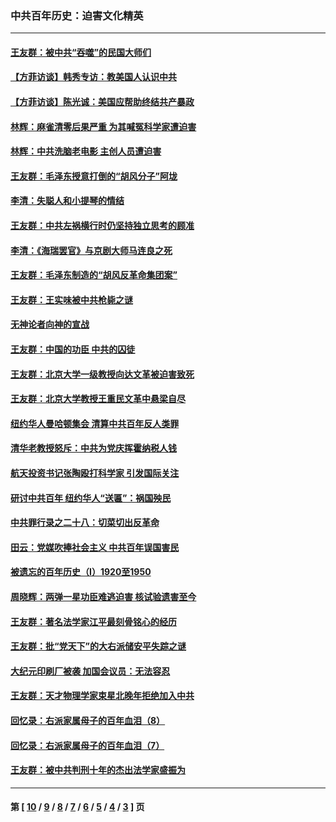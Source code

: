 ### 中共百年历史：迫害文化精英
---
#### [王友群：被中共“吞噬”的民国大师们](../../pages/nf1176111/n13942620.md?05110430) 
#### [【方菲访谈】韩秀专访：教美国人认识中共](../../pages/nf1176111/n13821310.md?05110430) 
#### [【方菲访谈】陈光诚：美国应帮助终结共产暴政](../../pages/nf1176111/n13759521.md?05110430) 
#### [林辉：麻雀清零后果严重 为其喊冤科学家遭迫害](../../pages/nf1176111/n13746900.md?05110430) 
#### [林辉：中共洗脑老电影 主创人员遭迫害](../../pages/nf1176111/n13699437.md?05110430) 
#### [王友群：毛泽东授意打倒的“胡风分子”阿垅](../../pages/nf1176111/n13592541.md?05110430) 
#### [李清：失聪人和小提琴的情结](../../pages/nf1176111/n13459280.md?05110430) 
#### [王友群：中共左祸横行时仍坚持独立思考的顾准](../../pages/nf1176111/n13444722.md?05110430) 
#### [李清：《海瑞罢官》与京剧大师马连良之死](../../pages/nf1176111/n13412316.md?05110430) 
#### [王友群：毛泽东制造的“胡风反革命集团案”](../../pages/nf1176111/n13324909.md?05110430) 
#### [王友群：王实味被中共枪毙之谜](../../pages/nf1176111/n13307502.md?05110430) 
#### [无神论者向神的宣战](../../pages/nf1176111/n13281535.md?05110430) 
#### [王友群：中国的功臣 中共的囚徒](../../pages/nf1176111/n13291790.md?05110430) 
#### [王友群：北京大学一级教授向达文革被迫害致死](../../pages/nf1176111/n13150966.md?05110430) 
#### [王友群：北京大学教授王重民文革中悬梁自尽](../../pages/nf1176111/n13084645.md?05110430) 
#### [纽约华人曼哈顿集会 清算中共百年反人类罪](../../pages/nf1176111/n13084157.md?05110430) 
#### [清华老教授怒斥：中共为党庆挥霍纳税人钱](../../pages/nf1176111/n13071430.md?05110430) 
#### [航天投资书记张陶殴打科学家 引发国际关注](../../pages/nf1176111/n13069132.md?05110430) 
#### [研讨中共百年 纽约华人“送匾”：祸国殃民](../../pages/nf1176111/n13057367.md?05110430) 
#### [中共罪行录之二十八：切菜切出反革命](../../pages/nf1176111/n13030600.md?05110430) 
#### [田云：党媒吹捧社会主义 中共百年误国害民](../../pages/nf1176111/n13006682.md?05110430) 
#### [被遗忘的百年历史（I）1920至1950](../../pages/nf1176111/n12986411.md?05110430) 
#### [周晓辉：两弹一星功臣难逃迫害 核试验遗害至今](../../pages/nf1176111/n12974997.md?05110430) 
#### [王友群：著名法学家江平最刻骨铭心的经历](../../pages/nf1176111/n12970787.md?05110430) 
#### [王友群：批“党天下”的大右派储安平失踪之谜](../../pages/nf1176111/n12954229.md?05110430) 
#### [大纪元印刷厂被袭 加国会议员：无法容忍](../../pages/nf1176111/n12883028.md?05110430) 
#### [王友群：天才物理学家束星北晚年拒绝加入中共](../../pages/nf1176111/n12792913.md?05110430) 
#### [回忆录：右派家属母子的百年血泪（8）](../../pages/nf1176111/n12706196.md?05110430) 
#### [回忆录：右派家属母子的百年血泪（7）](../../pages/nf1176111/n12706191.md?05110430) 
#### [王友群：被中共判刑十年的杰出法学家盛振为](../../pages/nf1176111/n12706141.md?05110430) 

---
#### 第 [ [10](./10.md?05110430) / [9](./9.md?05110430) / [8](./8.md?05110430) / [7](./7.md?05110430) / [6](./6.md?05110430) / [5](./5.md?05110430) / [4](./4.md?05110430) / [3](./3.md?05110430) ] 页
